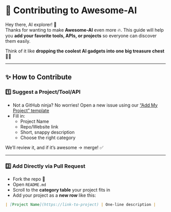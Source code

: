 # 🚀 Contributing to Awesome-AI

Hey there, AI explorer! 👋  
Thanks for wanting to make **Awesome-AI** even more 🔥. This guide will help you **add your favorite tools, APIs, or projects** so everyone can discover them easily.  

Think of it like **dropping the coolest AI gadgets into one big treasure chest** 🧰💎  

---

## ✨ How to Contribute

### 1️⃣ Suggest a Project/Tool/API
- Not a GitHub ninja? No worries! Open a new issue using our [“Add My Project” template](../../issues/new?assignees=&labels=new+project&template=add-project.yml)  
- Fill in:
  - Project Name  
  - Repo/Website link  
  - Short, snappy description  
  - Choose the right category  

We’ll review it, and if it’s awesome → merge! ✅  

---

### 2️⃣ Add Directly via Pull Request
- Fork the repo 🍴  
- Open `README.md`  
- Scroll to the **category table** your project fits in  
- Add your project as a **new row** like this:

```markdown
| [Project Name](https://link-to-project) | One-line description |
